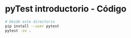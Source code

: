 # pyTest introductorio - Código

```bash
# Desde este directorio
pip install --user pytest
pytest -sv .
```

